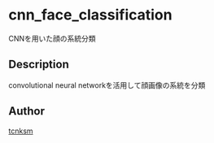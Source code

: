 cnn_face_classification
====

CNNを用いた顔の系統分類

## Description
convolutional neural networkを活用して顔画像の系統を分類

## Author

[tcnksm](https://github.com/reima21)
